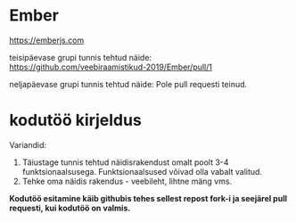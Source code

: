 # Ember
https://emberjs.com 

teisipäevase grupi tunnis tehtud näide: https://github.com/veebiraamistikud-2019/Ember/pull/1

neljapäevase grupi tunnis tehtud näide: Pole pull requesti teinud. 

# kodutöö kirjeldus
Variandid:
1. Täiustage tunnis tehtud näidisrakendust omalt poolt 3-4 funktsionaalsusega. Funktsionaalsused võivad olla vabalt valitud. 
2. Tehke oma näidis rakendus - veebileht, lihtne mäng vms.


**Kodutöö esitamine käib githubis tehes sellest repost fork-i ja seejärel pull requesti, kui kodutöö on valmis.**
